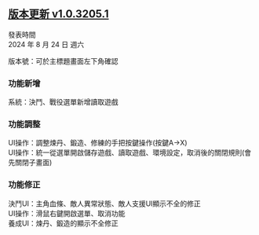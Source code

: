## [版本更新 v1.0.3205.1](https://store.steampowered.com/news/app/1859910/view/4288076570035035424?l=tchinese)

發表時間  
2024 年 8 月 24 日 週六

版本號：可於主標題畫面左下角確認


### 功能新增

系統：決鬥、戰役選單新增讀取遊戲


### 功能調整

UI操作：調整煉丹、鍛造、修練的手把按鍵操作(按鍵A->X)  
UI操作：統一從選單開啟儲存遊戲、讀取遊戲、環境設定，取消後的關閉規則(會先關閉子畫面)  


### 功能修正

決鬥UI：主角血條、敵人異常狀態、敵人支援UI顯示不全的修正  
UI操作：滑鼠右鍵開啟選單、取消功能  
養成UI：煉丹、鍛造的顯示不全修正  